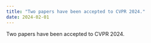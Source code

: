 ```yaml
---
title: "Two papers have been accepted to CVPR 2024."
date: 2024-02-01
---
```

Two papers have been accepted to CVPR 2024.
